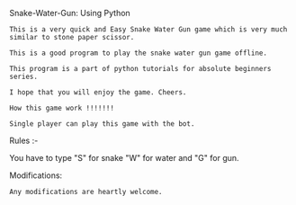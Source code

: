 Snake-Water-Gun: Using Python

    This is a very quick and Easy Snake Water Gun game which is very much similar to stone paper scissor.

    This is a good program to play the snake water gun game offline.

    This program is a part of python tutorials for absolute beginners series.

    I hope that you will enjoy the game. Cheers.

    How this game work !!!!!!!

    Single player can play this game with the bot.

Rules :-

 You have to type "S" for snake "W" for water and "G" for gun.

Modifications:

    Any modifications are heartly welcome.
